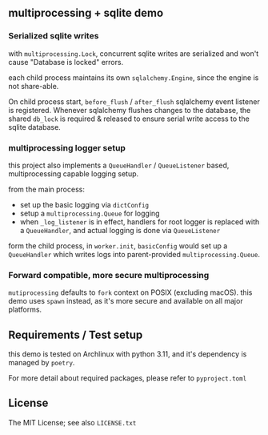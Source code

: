 ## multiprocessing + sqlite demo

### Serialized sqlite writes

with `multiprocessing.Lock`, concurrent sqlite writes are serialized
and won't cause "Database is locked" errors.

each child process maintains its own `sqlalchemy.Engine`, since the
engine is not share-able.

On child process start, `before_flush` / `after_flush` sqlalchemy event
listener is registered. Whenever sqlalchemy flushes changes to the database,
the shared `db_lock` is required & released to ensure serial write access
to the sqlite database.

### multiprocessing logger setup

this project also implements a `QueueHandler` / `QueueListener` based,
multiprocessing capable logging setup.

from the main process:

* set up the basic logging via `dictConfig`
* setup a `multiprocessing.Queue` for logging
* when `_log_listener` is in effect, handlers for root logger
  is replaced with a `QueueHandler`, and actual logging is done
  via `QueueListener`

form the child process, in `worker.init`, `basicConfig` would
set up a `QueueHandler` which writes logs into parent-provided
`multiprocessing.Queue`.

### Forward compatible, more secure multiprocessing

`mutiprocessing` defaults to `fork` context on POSIX (excluding macOS).
this demo uses `spawn` instead, as it's more secure and available on all
major platforms.

## Requirements / Test setup

this demo is tested on Archlinux with python 3.11, and it's
dependency is managed by `poetry`.

For more detail about required packages, please refer to `pyproject.toml`

## License

The MIT License; see also `LICENSE.txt`
